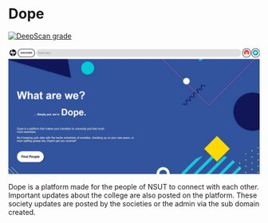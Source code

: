 # Dope

[![DeepScan grade](https://deepscan.io/api/teams/20382/projects/23843/branches/728177/badge/grade.svg?token=a1fa0980263b30233c0ddf1e9c3ed778290db2ee)](https://deepscan.io/dashboard#view=project&tid=20382&pid=23843&bid=728177)

![Dope screenshot](https://github.com/info-arnav/dope/blob/master/screenshot.jpg?raw=true)

Dope is a platform made for the people of NSUT to connect with each other. Important updates about the college are also posted on the platform. These society updates are posted by the societies or the admin via the sub domain created.

